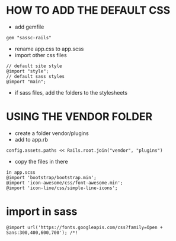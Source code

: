 # HOW TO ADD THE DEFAULT CSS

- add gemfile 

```
gem "sassc-rails"
```

- rename app.css to app.scss
- import other css files

```
// default site style
@import "style";
// default sass styles
@import "main";
```

- if sass files, add the folders to the stylesheets

# USING THE VENDOR FOLDER

- create a folder vendor/plugins
- add to app.rb

```
config.assets.paths << Rails.root.join("vendor", "plugins")
```

- copy the files in there

```
in app.scss
@import 'bootstrap/bootstrap.min';
@import 'icon-awesome/css/font-awesome.min';
@import 'icon-line/css/simple-line-icons';
```

# import in sass

```
@import url('https://fonts.googleapis.com/css?family=Open + Sans:300,400,600,700'); /*!
```